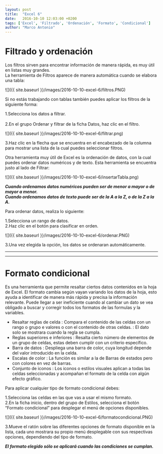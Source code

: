 ```yaml
---
layout: post
title:  "Excel 6"
date:   2016-10-10 12:03:00 +0200
tags: ['Excel', 'Filtrado', 'Ordenación', 'Formato', 'Condicional']
author: "Marco Antonio"
---
```


# Filtrado y ordenación 

Los filtros sirven para encontrar información de manera rápida, es muy útil en listas muy grandes. <br>
La herramienta de Filtros aparece de manera automática cuando se elabora una tabla: <br>

![]({{ site.baseurl }}/images/2016-10-10-excel-6/filtros.PNG)

Si no estás trabajando con tablas también puedes aplicar los filtros de la siguiente forma: <br>

1.Selecciona los datos a filtrar. <br>                  
2.En el grupo Ordenar y filtrar de la ficha Datos, haz clic en el filtro. <br>

![]({{ site.baseurl }}/images/2016-10-10-excel-6/filtrar.png)

3.Haz clic en la flecha que se encuentra en el encabezado de la columna para mostrar una lista de la cual puedes seleccionar filtros. <br>

Otra herramienta muy útil de Excel es la ordenación de datos, con la cual puedes ordenar datos numéricos y de texto. Esta herramienta se encuentra justo al lado de Filtrar:

![]({{ site.baseurl }}/images/2016-10-10-excel-6/insertarTabla.png)

***Cuando ordenamos datos numéricos pueden ser de menor a mayor o de mayor a menor.*** <br>
***Cuando ordenamos datos de texto puede ser de la A a la Z, o de la Z a la A.*** <br>

Para ordenar datos, realiza lo siguiente: <br>

1.Selecciona un rango de datos. <br>
2.Haz clic en el botón para clasificar en orden. <br>

![]({{ site.baseurl }}/images/2016-10-10-excel-6/ordenar.PNG)

3.Una vez elegida la opción, los datos se ordenaran automáticamente. <br>

***
***

# Formato condicional

Es una herramienta que permite resaltar ciertos datos contenidos en la hoja de Excel. El formato cambia según vayan variando los datos de la hoja, esto ayuda a identificar de manera más rápida y precisa la información relevante.
Puede llegar a ser ineficiente cuando al cambiar un dato se vea obligado a buscar y corregir todos los formatos de las formulas y la variables.

* Resaltar reglas de celda
 : Compara el contenido de las celdas con un rango o grupo e valores o con el contenido de otras celdas.
 : El dato solo se mostrara cuando la regla se cumpla.
* Reglas superiores e inferiores
 : Resalta cierto número de elementos de un grupo de celdas, estas deben cumplir con un criterio específico.
* Barra de datos
 : Despliega una barra de color, cuya longitud depende del valor introducido en la celda.
* Escalas de color
 : La función es similar a la de Barras de estados pero con colores en vez de barras.
* Conjunto de iconos
 : Los iconos o estilos visuales aplican a todas las celdas seleccionadas y acompañan el formato de la celda con algún efecto gráfico.


Para aplicar cualquier tipo de formato condicional debes:

1.Selecciona las celdas en las que vas a usar el mismo formato. <br>
2.En la ficha inicio, dentro del grupo de Estilos, selecciona el botón “Formato condicional” para desplegar el menú de opciones disponibles. <br>

![]({{ site.baseurl }}/images/2016-10-10-excel-6/formatocondicional.PNG)

3.Mueve el ratón sobre las diferentes opciones de formato disponible en la lista, cada uno mostrara su propio menú desplegable con sus respectivas opciones, dependiendo del tipo de formato. <br>

***El formato elegido sólo se aplicará cuando las condiciones se cumplan.***
